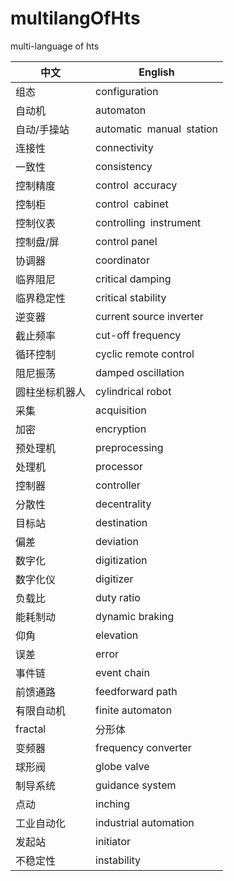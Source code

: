 # multilangOfHts
multi-language of hts

|  中文   | English |
|  ----  | ----  |
| 组态  | configuration |
|自动机|automaton |
|自动/手操站|automatic manual station|
|连接性|connectivity |
|一致性|consistency |
|控制精度|control accuracy|
|控制柜|control cabinet|
|控制仪表|controlling instrument|
|控制盘/屏|control panel|
|协调器|coordinator|
|临界阻尼|critical damping|
|临界稳定性| critical stability|
|逆变器|current source inverter|
|截止频率|cut-off frequency|
|循环控制|cyclic remote control|
|阻尼振荡|damped oscillation|
|圆柱坐标机器人|cylindrical robot|
|采集|acquisition|
|加密|encryption|
|预处理机|preprocessing|
|处理机|processor|
|控制器|controller|
|分散性|decentrality|
|目标站|destination|
|偏差|deviation|
|数字化|digitization|
|数字化仪|digitizer|
|负载比|duty ratio|
|能耗制动|dynamic braking|
|仰角|elevation|
|误差|error|
|事件链|event chain|
|前馈通路|feedforward path|
|有限自动机|finite automaton|
|fractal|分形体|
|变频器|frequency converter|
|球形阀|globe valve|
|制导系统|guidance system|
|点动|inching|
|工业自动化|industrial automation|
|发起站|initiator|
|不稳定性|instability|
